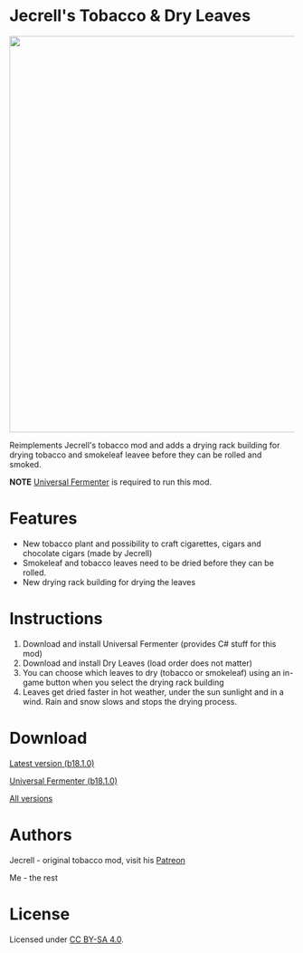 # Jecrell's Tobacco & Dry Leaves #

<img src="https://gitlab.com/rwmods/dry-leaves/raw/master/About/preview.png" width="700">

Reimplements Jecrell's tobacco mod and adds a drying rack building for drying tobacco and smokeleaf leavee before they can be rolled and smoked.

**NOTE** [Universal Fermenter](https://gitlab.com/rwmods/universal-fermenter) is required to run this mod.

# Features #
* New tobacco plant and possibility to craft cigarettes, cigars and chocolate cigars (made by Jecrell)
* Smokeleaf and tobacco leaves need to be dried before they can be rolled. 
* New drying rack building for drying the leaves

# Instructions #
1. Download and install Universal Fermenter (provides C# stuff for this mod)
2. Download and install Dry Leaves (load order does not matter)
3. You can choose which leaves to dry (tobacco or smokeleaf) using an in-game button when you select the drying rack building
4. Leaves get dried faster in hot weather, under the sun sunlight and in a wind. Rain and snow slows and stops the drying process.

# Download #

[Latest version (b18.1.0)](https://gitlab.com/rwmods/dry-leaves/uploads/b7a51bbd9250aabbf6c982ecf2eddafb/DryLeaves_b18.1.0.zip)

[Universal Fermenter (b18.1.0)](https://gitlab.com/rwmods/universal-fermenter/uploads/0871f46462c63ae8d3fd77c6e168c604/UniversalFermenter_b18.1.0.zip)

[All versions](https://gitlab.com/rwmods/dry-leaves/tags)

# Authors #

Jecrell - original tobacco mod, visit his [Patreon](https://www.patreon.com/jecrell)

Me - the rest

# License #

Licensed under [CC BY-SA 4.0](https://creativecommons.org/licenses/by-sa/4.0).
